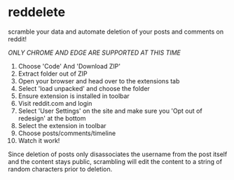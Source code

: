 # reddelete
scramble your data and automate deletion of your posts and comments on reddit!

*ONLY CHROME AND EDGE ARE SUPPORTED AT THIS TIME*

1. Choose 'Code' And 'Download ZIP'
2. Extract folder out of ZIP
3. Open your browser and head over to the extensions tab
4. Select 'load unpacked' and choose the folder
5. Ensure extension is installed in toolbar
6. Visit reddit.com and login
7. Select 'User Settings' on the site and make sure you 'Opt out of redesign' at the bottom
8. Select the extension in toolbar
9. Choose posts/comments/timeline
10. Watch it work!

Since deletion of posts only disassociates the username from the post itself and the content stays public, scrambling will edit the content to a string of random characters prior to deletion.
